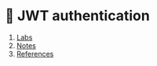 # 🔴 JWT authentication
1. [Labs](contents/labs.md)             
2. [Notes](contents/notes.md)           
3. [References](contents/references.md)  